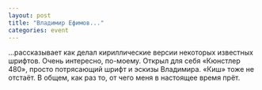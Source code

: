 ```yaml
---
layout: post
title: "Владимир Ефимов..."
categories: event
---
```

…рассказывает как делал кириллические версии некоторых известных шрифтов. Очень интересно, по-моему. Открыл для себя «Кюнстлер 480», просто потрясающий шрифт и эскизы Владимира. «Киш» тоже не отстаёт. В общем, как раз то, от чего меня в настоящее время прёт.

